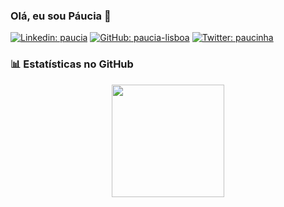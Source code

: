 ### Olá, eu sou Páucia 👋
 
[![Linkedin: paucia](https://img.shields.io/badge/Paucia-blue?style=flat-square&logo=Linkedin&logoColor=white&link=https://www.linkedin.com/in/paucia-lisboa/)](https://www.linkedin.com/in/paucia-lisboa/)
[![GitHub: paucia-lisboa](https://img.shields.io/github/followers/paucia?label=follow&style=social)](https://github.com/https://github.com/paucia-lisboa)
[![Twitter: paucinha](https://img.shields.io/twitter/follow/paucinha?style=social)](https://twitter.com/paucinha)

### 📊 Estatísticas no GitHub
 
<div align="center"> 
<a href="https://github.com/paucinha">
 <img height="180em" src="https://github-readme-stats.vercel.app/api?username=paucia-lisboa&show_icons=true&theme=tokyonight&include_all_commits=true&count_private=true"/> 
</div> 

